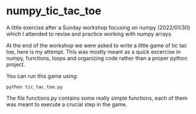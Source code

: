 # numpy_tic_tac_toe

A little exercise after a Sunday workshop focusing on numpy (2022/01/30) which I attended to revise and practice working with numpy arrays.  

At the end of the workshop we were asked to write a little game of tic tac toe, here is my attempt.
This was mostly meant as a quick excercise in numpy, functions, loops and organizing code rather than a proper python project.

You can run this game using:

    python tic_tac_toe.py
  
The file functions.py contains some really simple functions, each of them was meant to execute a crucial step in the game.
